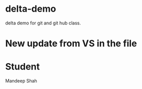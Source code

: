 # delta-demo
delta demo for git and git hub class.
# New update from VS in the file
# Student
Mandeep Shah
